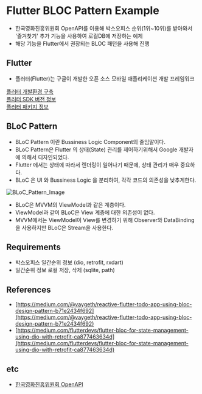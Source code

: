 # Flutter BLOC Pattern Example
- 한국영화진흥위원회 OpenAPI를 이용해 박스오피스 순위(1위~10위)를 받아와서 '즐겨찾기' 추가 기능을 사용하여 로컬DB에 저장하는 예제  
- 해당 기능을 Flutter에서 권장되는 BLOC 패턴을 사용해 진행

## Flutter
- 플러터(Flutter)는 구글이 개발한 오픈 소스 모바일 애플리케이션 개발 프레임워크

[플러터 개발환경 구축](https://choedeb.github.io/2020-02-08-flutter-setting.md)<br>
[플러터 SDK 버전 정보](https://flutter.dev/docs/development/tools/sdk/releases)<br>
[플러터 패키지 정보](https://pub.dev/)<br>

## BLoC Pattern
- BLoC Pattern 이란 Bussiness Logic Component의 줄임말이다. 
- BLoC Pattern은 Flutter 의 상태(State) 관리를 제어하기위해서 Google 개발자에 의해서 디자인되었다. 
- Flutter 에서는 상태에 따라서 렌더링이 일어나기 때문에, 상태 관리가 매우 중요하다. 
- BLoC 은 UI 와 Bussiness Logic 을 분리하여, 각각 코드의 의존성을 낮추게한다.

![BLoC_Pattern_Image](https://user-images.githubusercontent.com/58249793/79863123-2d268b80-8412-11ea-9b7a-9997deead931.png)

- BLoC은 MVVM의 ViewModel과 같은 계층이다.
- ViewModel과 같이 BLoC은 View 계층에 대한 의존성이 없다.
- MVVM에서는 ViewModel이 View를 변경하기 위해 Observer와 DataBinding을 사용하지만 BLoC은 Stream을 사용한다.

## Requirements
* 박스오피스 일간순위 정보 (dio, retrofit, rxdart)
* 일간순위 정보 로컬 저장, 삭제 (sqlite, path)

## References
* [https://medium.com/@vaygeth/reactive-flutter-todo-app-using-bloc-design-pattern-b71e2434f692](https://medium.com/@vaygeth/reactive-flutter-todo-app-using-bloc-design-pattern-b71e2434f692)
* [https://medium.com/flutterdevs/flutter-bloc-for-state-management-using-dio-with-retrofit-ca877463634d](https://medium.com/flutterdevs/flutter-bloc-for-state-management-using-dio-with-retrofit-ca877463634d)

## etc
* [한국영화진흥위원회 OpenAPI](http://www.kobis.or.kr)
